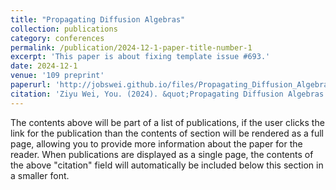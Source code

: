 ```yaml
---
title: "Propagating Diffusion Algebras"
collection: publications
category: conferences
permalink: /publication/2024-12-1-paper-title-number-1
excerpt: 'This paper is about fixing template issue #693.'
date: 2024-12-1
venue: '109 preprint'
paperurl: 'http://jobswei.github.io/files/Propagating_Diffusion_Algebras.pdf'
citation: 'Ziyu Wei, You. (2024). &quot;Propagating Diffusion Algebras.&quot; <i>GitHub Journal of Bugs</i>. 109 preprint.'
---
```


The contents above will be part of a list of publications, if the user clicks the link for the publication than the contents of section will be rendered as a full page, allowing you to provide more information about the paper for the reader. When publications are displayed as a single page, the contents of the above "citation" field will automatically be included below this section in a smaller font.
